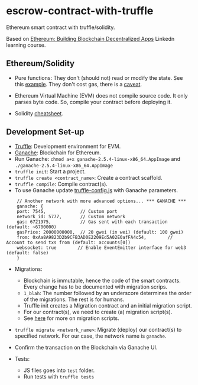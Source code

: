 # escrow-contract-with-truffle
Ethereum smart contract with truffle/solidity.

Based on [Ethereum: Building Blockchain Decentralized Apps](https://www.linkedin.com/learning/ethereum-building-blockchain-decentralized-apps-dapps) Linkedn learning course.

## Ethereum/Solidity
- Pure functions: They don't (should not) read or modify the state. See this [example](https://www.tutorialspoint.com/solidity/solidity_pure_functions.htm). They don't cost gas, there is a [caveat](https://ethereum.stackexchange.com/questions/52885/view-pure-gas-usage-cost-gas-if-called-internally-by-another-function).

- Ethereum Virtual Machine (EVM) does not compile source code. It only parses byte code. So, compile your contract before deploying it.

- Solidity [cheatsheet](https://docs.soliditylang.org/en/v0.8.7/cheatsheet.html).

## Development Set-up
- [Truffle](https://www.trufflesuite.com/docs/truffle/overview): Development environment for EVM.
- [Ganache](https://www.trufflesuite.com/ganache): Blockchain for Ethereum.
- Run Ganache: `chmod a+x ganache-2.5.4-linux-x86_64.AppImage` and `./ganache-2.5.4-linux-x86_64.AppImage`
- `truffle init`: Start a project.
- `truffle create <contract_name>`: Create a contract scaffold.
- `truffle compile`: Compile contract(s).
- To use Ganache update [truffle-config.js](truffle-config.js) with Ganache parameters.
```
    // Another network with more advanced options... *** GANACHE ***
    ganache: {
    port: 7545,             // Custom port
    network_id: 5777,       // Custom network
    gas: 6721975,           // Gas sent with each transaction (default: ~6700000)
    gasPrice: 20000000000,  // 20 gwei (in wei) (default: 100 gwei)
    from: 0xAa8A9823D2b9CFB3AD0E2209Ed5A02E0afFA4c54,        // Account to send txs from (default: accounts[0])
    websocket: true        // Enable EventEmitter interface for web3 (default: false)
    }
```
- Migrations: 
    - Blockchain is immutable, hence the code of the smart contracts. Every change has to be documented with migration scrips.
    - `1_blah`: The number followed by an underscore determines the order of the migrations. The rest is for humans.
    - Truffle init creates a Migration contract and an initial migration script.
    - For our contract(s), we need to create (a) migration script(s).
    - See [here](https://www.trufflesuite.com/docs/truffle/getting-started/running-migrations) for more on migration scripts.
- `truffle migrate <network_name>`: Migrate (deploy) our contract(s) to specified network. For our case, the network name is `ganache`.
- Confirm the transaction on the Blockchain via Ganache UI.

- Tests:
    - JS files goes into `test` folder.
    - Run tests with `truffle tests`





